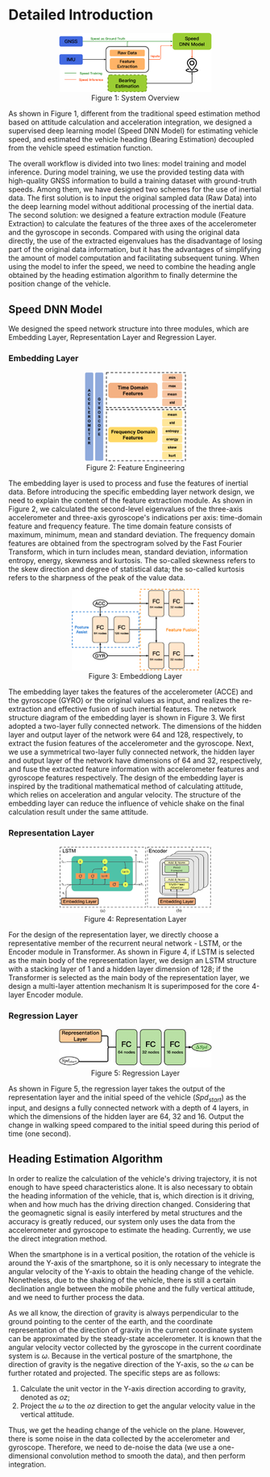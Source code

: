# Detailed Introduction

<!-- ![system overview](./images/overview.png) -->
<div align='center'>
<img src=./images/overview.png width=60% />
</div>
<center>Figure 1: System Overview</center>

As shown in Figure 1, different from the traditional speed estimation method based on attitude calculation and acceleration integration, we designed a supervised deep learning model (Speed DNN Model) for estimating vehicle speed, and estimated the vehicle heading (Bearing Estimation) decoupled from the vehicle speed estimation function.

The overall workflow is divided into two lines: model training and model inference. During model training, we use the provided testing data with high-quality GNSS information to build a training dataset with ground-truth speeds. Among them, we have designed two schemes for the use of inertial data. The first solution is to input the original sampled data (Raw Data) into the deep learning model without additional processing of the inertial data. The second solution: we designed a feature extraction module (Feature Extraction) to calculate the features of the three axes of the accelerometer and the gyroscope in seconds. Compared with using the original data directly, the use of the extracted eigenvalues has the disadvantage of losing part of the original data information, but it has the advantages of simplifying the amount of model computation and facilitating subsequent tuning. When using the model to infer the speed, we need to combine the heading angle obtained by the heading estimation algorithm to finally determine the position change of the vehicle.

## Speed DNN Model

We designed the speed network structure into three modules, which are Embedding Layer, Representation Layer and Regression Layer.

### Embedding Layer

<!-- ![Feature Engineering](./images//feature_engineering.png) -->
<div align='center'>
<img src=./images/feature_engineering.png width=40% />
</div>
<center>Figure 2: Feature Engineering</center>

The embedding layer is used to process and fuse the features of inertial data. Before introducing the specific embedding layer network design, we need to explain the content of the feature extraction module. As shown in Figure 2, we calculated the second-level eigenvalues of the three-axis accelerometer and three-axis gyroscope's indications per axis: time-domain feature and frequency feature. The time domain feature consists of maximum, minimum, mean and standard deviation. The frequency domain features are obtained from the spectrogram solved by the Fast Fourier Transform, which in turn includes mean, standard deviation, information entropy, energy, skewness and kurtosis. The so-called skewness refers to the skew direction and degree of statistical data; the so-called kurtosis refers to the sharpness of the peak of the value data.

<!-- ![Embedding Layer](./images/embedding_layer.png) -->
<div align='center'>
<img src=./images/embedding_layer.png width=50% />
</div>
<center>Figure 3: Embeddiong Layer</center>

The embedding layer takes the features of the accelerometer (ACCE) and the gyroscope (GYRO) or the original values as input, and realizes the re-extraction and effective fusion of such inertial features. The network structure diagram of the embedding layer is shown in Figure 3. We first adopted a two-layer fully connected network. The dimensions of the hidden layer and output layer of the network were 64 and 128, respectively, to extract the fusion features of the accelerometer and the gyroscope. Next, we use a symmetrical two-layer fully connected network, the hidden layer and output layer of the network have dimensions of 64 and 32, respectively, and fuse the extracted feature information with accelerometer features and gyroscope features respectively. The design of the embedding layer is inspired by the traditional mathematical method of calculating attitude, which relies on acceleration and angular velocity. The structure of the embedding layer can reduce the influence of vehicle shake on the final calculation result under the same attitude.

### Representation Layer

<!-- ![Embedding Layer](./images/representation_layer.png) -->
<div align='center'>
<img src=./images/representation_layer.png width=60% />
</div>
<center>Figure 4: Representation Layer</center>

For the design of the representation layer, we directly choose a representative member of the recurrent neural network - LSTM, or the Encoder module in Transformer. As shown in Figure 4, if LSTM is selected as the main body of the representation layer, we design an LSTM structure with a stacking layer of 1 and a hidden layer dimension of 128; if the Transformer is selected as the main body of the representation layer, we design a multi-layer attention mechanism It is superimposed for the core 4-layer Encoder module.

### Regression Layer

<!-- ![Regression Layer](./images/regression_layer.png) -->
<div align='center'>
<img src=./images/regression_layer.png width=60% />
</div>
<center>Figure 5: Regression Layer</center>

As shown in Figure 5, the regression layer takes the output of the representation layer and the initial speed of the vehicle ($Spd_{start}$) as the input, and designs a fully connected network with a depth of 4 layers, in which the dimensions of the hidden layer are 64, 32 and 16. Output the change in walking speed compared to the initial speed during this period of time (one second).

## Heading Estimation Algorithm

In order to realize the calculation of the vehicle's driving trajectory, it is not enough to have speed characteristics alone. It is also necessary to obtain the heading information of the vehicle, that is, which direction is it driving, when and how much has the driving direction changed. Considering that the geomagnetic signal is easily interfered by metal structures and the accuracy is greatly reduced, our system only uses the data from the accelerometer and gyroscope to estimate the heading. Currently, we use the direct integration method.

When the smartphone is in a vertical position, the rotation of the vehicle is around the Y-axis of the smartphone, so it is only necessary to integrate the angular velocity of the Y-axis to obtain the heading change of the vehicle. Nonetheless, due to the shaking of the vehicle, there is still a certain declination angle between the mobile phone and the fully vertical attitude, and we need to further process the data.

As we all know, the direction of gravity is always perpendicular to the ground pointing to the center of the earth, and the coordinate representation of the direction of gravity in the current coordinate system can be approximated by the steady-state accelerometer. It is known that the angular velocity vector collected by the gyroscope in the current coordinate system is $\omega$. Because in the vertical posture of the smartphone, the direction of gravity is the negative direction of the Y-axis, so the $\omega$ can be further rotated and projected. The specific steps are as follows:
1. Calculate the unit vector in the Y-axis direction according to gravity, denoted as $oz$;
2. Project the $\omega$ to the $oz$ direction to get the angular velocity value in the vertical attitude.

Thus, we get the heading change of the vehicle on the plane. However, there is some noise in the data collected by the accelerometer and gyroscope. Therefore, we need to de-noise the data (we use a one-dimensional convolution method to smooth the data), and then perform integration.

